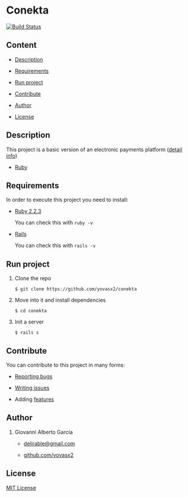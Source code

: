 # Conekta

[![Build Status](https://www.travis-ci.org/yovasx2/conekta.svg?branch=master)](https://www.travis-ci.org/yovasx2/conekta)

## Content

* [Description](#description)

* [Requirements](#requirements)

* [Run project](#run-project)

* [Contribute](#contribute)

* [Author](#author)

* [License](#license)

<a name="description"/>

## Description

This project is a basic version of an electronic payments platform
([detail info](EXERCISE.md))

* [Ruby](https://www.ruby-lang.org/en/)

<a name="requirements"/>

## Requirements

In order to execute this project you need to install:

* [Ruby 2.2.3](https://www.ruby-lang.org/es/news/2015/08/18/ruby-2-2-3-released/)

  You can check this with `ruby -v`

* [Rails](http://rubyonrails.org/)

  You can check this with `rails -v`

<a name="run-project"/>

## Run project

1. Clone the repo

       $ git clone https://github.com/yovasx2/conekta

2. Move into it and install dependencies

       $ cd conekta

3. Init a server

       $ rails s

<a name="contribute"/>

## Contribute

You can contribute to this project in many forms:

* [Reporting bugs](https://github.com/yovasx2/conekta/issues)

* [Writing issues](https://github.com/yovasx2/conekta/issues)

* Adding [features](https://github.com/yovasx2/conekta/pulls)

<a name="author"/>

## Author

1. Giovanni Alberto García

    * <a href="mailto:delirable@gmail.com">delirable@gmail.com</a>

    * [github.com/yovasx2](http://github.com/yovasx2)

<a name="license"/>

## License

[MIT License](http://choosealicense.com/licenses/mit/)
